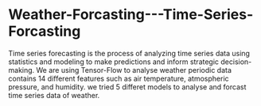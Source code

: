 # Weather-Forcasting---Time-Series-Forcasting
Time series forecasting is the process of analyzing time series data using statistics and modeling to make predictions and inform strategic decision-making.   We are using Tensor-Flow to analyse weather periodic data  contains 14 different features such as air temperature, atmospheric pressure, and humidity. we tried 5 differet models to analyse and forcast time series data of weather.
